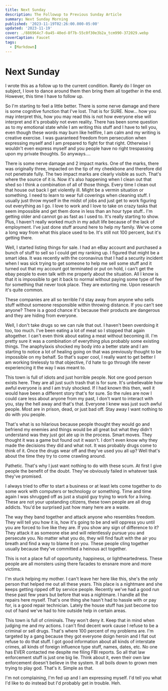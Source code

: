 ```yaml
---
title: Next Sunday
description: The Followup to Previous Sunday Article
summary: Next Sunday Morning
published: '2023-11-19T02:26:00.000-05:00'
updated: '2023-11-19'
cover: ./886964c7-0a45-40ed-8f7b-55c0f30e3b2a_tcm990-372029.webp
coverCaption: Faucet
tags:
  - [Markdown]
---
```

<script lang="ts">
  import Youtube from '$lib/components/youtube.svelte'
</script>

# Next Sunday

I wrote this as a follow up to the current condition. Rarely do I linger on subject, I love to dance around them then bring them all together in the end. However, this time I have to follow up.  

So I'm starting to feel a little better. There is some nerve damage and there is some cognitive function that I've lost. That is for SURE. Now... how you may interpret this, how you may read this is not how everyone else will interpret and it's probably not even reality. There has been some question as to my emotional state while I am writing this stuff and I have to tell you, even though these words may burn like hellfire, I am calm and my writing is creative exercise. I was guaranteed freedom from persecution when expressing myself and I am prepared to fight for that right. Otherwise I wouldn't even express myself and you people have no right trespassing upon my private thoughts. So anyways....  

There is some nerve damage and 2 impact marks. One of the marks, there was originally three, impacted on the tip of my cheekbone and therefore did not penetrate fully. The two impact marks are clearly visible as such. That's where the source of it is. Now it's also happening when I clean out that shed so I think a combination of all of those things. Every time I clean out that house out back I get violently ill. Might be a vermin situation or something. I need to learn to wear full coverings when cleaning stuff. I usually just throw myself in the midst of jobs and just get to work figuring out everything as I go. I love to work and I love to take on crazy tasks that seem impossible and get them done in less than an hour type stuff.. I'm getting older and cannot go as fast as I used to. It's really starting to show. Plus, I haven't really worked much in my adult life because of the lack of employment. I've just done stuff around here to help my family. We've come a long way from what this place used to be. It's still not 100 percent, but it's getting there.  

Well, I started listing things for sale. I had an eBay account and purchased a bunch of stuff to sell so I could get my ranking up. I figured that might be a smart idea. It was recently with the coronavirus that I had a security incident when I was sick trying to get someone to help me sell some stuff and it turned out that my account got terminated or put on hold, i can't get the ebay people to even talk with me properly about the situation. All I know is that it is impossible to get it back to normal without paying some type of fee for something that never took place. They are extorting me. Upon research it's quite common.  

These companies are all so terrible I'd stay away from anyone who sells stuff without someone responsible within throwing distance. If you can't see anyone? There is a good chance it's because their products are dangerous and they are hiding from everyone.  

Well, I don't take drugs so we can rule that out. I haven't been overdoing it too, too much. I've been eating a lot of meat so I stopped that again altogether. I can't even think about eating a meat without becoming ill. I'm pretty sure it was a combination of everything plus probably some existing things. The anaphylaxis shocked my body into a better state and I am starting to notice a lot of healing going on that was previously thought to be impossible on my behalf. So that's super cool, I really want to get better I am working tirelessly to that objective, I'd hate to go through life never experiencing it the way I was meant to.  

This town is full of idiots and just horrible people. Not one good person exists here. They are all just such trash that is for sure. It's unbelievable how awful everyone is and I am truly shocked. If I had known this then, well it would have been a different story that's for sure. So the rules are now I could care less about anyone from my past, I don't want to interact with you, stay the hell away and that's that. Everyone I knew was just such awful people. Most are in prison, dead, or just bad off. Stay away I want nothing to do with you people.  

That's what is so hilarious because people thought they would go and befriend my enemies and things would be all great but what they didn't understand was they just got ate up in the process. Smart moves. They thought it was a game but found out it wasn't. I don't even know why they made the decisions they did and what not. It was probably drugs come to think of it. Once the drugs wear off and they've used you all up? Well that's about the time they try to come crawling around.  

Pathetic. That's why I just want nothing to do with these scum. At first I give people the benefit of the doubt. They've obviously failed in whatever task they've promised.  

I always tried to offer to start a business or at least lets come together to do some work with computers or technology or something. Time and time again I was shrugged off as just a stupid guy trying to work for a living. These are not your upstanding citizens, these town people are all drug addicts. You'd be surprised just how many here are a waste.  

The way they band together and attack anyone who resembles freedom. They will tell you how it is, how it's going to be and will oppress you until you are forced to live like they are. If you show any sign of difference to it? They attack it as someone else and will relentlessly pursue you and persecute you. No matter what you do, they will find fault with the air you breath and find a way to blame it on you. These people cling together usually because they've committed a heinous act together.  

This is not a place full of opportunity, happiness, or lightheartedness. These people are all monsters using there facades to ensnare more and more victims.  

I'm stuck helping my mother. I can't leave her here like this, she's the only person that helped me out all these years. This place is a nightmare and she keeps getting ripped off by service people. Recently we've had a good run these past few years but before that was a nightmare. I handle all the repairs here myself. That's one thing she hasn't had to hassle with or pay for, is a good repair technician. Lately the house stuff has just become too out of hand we've had to hire outside help in certain areas.  

This town is full of criminals. They won't deny it. Keep that in mind when judging me and my actions. I can't find decent work cause I refuse to be a criminal or sell drugs. That's where 100 percent of my problems are. I'm targeted by a gang because they got everyone doign heroin and I flat out refuse to do that stuff. I got good information about all kinds of interstate crimes, all kinds of foreign influence type stuff, names, dates, etc. No one has EVER contacted me despite me filing FBI reports. So all that law enforcement stuff is just one big lie. Think about it, even their own law enforcement doesn't believe in the system. It all boils down to grown men trying to play god. That's it. Simple as that.  

I'm not complaining, I'm fed up and I am expressing myself. I'd tell you what I'd like to do instead but I'd probably get in trouble. Heh.  

<Youtube id="PiBX-ESFDF0"/>
